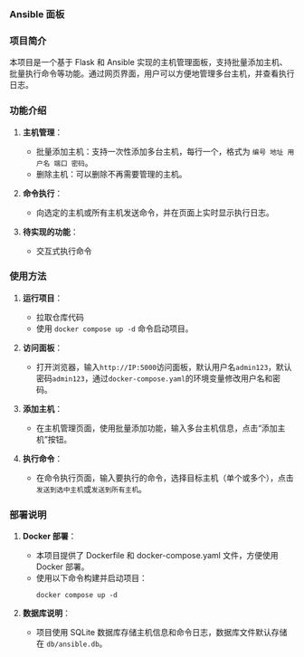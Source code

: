 ### Ansible 面板

### 项目简介
本项目是一个基于 Flask 和 Ansible 实现的主机管理面板，支持批量添加主机、批量执行命令等功能。通过网页界面，用户可以方便地管理多台主机，并查看执行日志。


### 功能介绍
1. **主机管理**：
   - 批量添加主机：支持一次性添加多台主机，每行一个，格式为 `编号 地址 用户名 端口 密码`。
   - 删除主机：可以删除不再需要管理的主机。

2. **命令执行**：
   - 向选定的主机或所有主机发送命令，并在页面上实时显示执行日志。

4. **待实现的功能**：
   - 交互式执行命令


### 使用方法
1. **运行项目**：
   - 拉取仓库代码
   - 使用 `docker compose up -d` 命令启动项目。

2. **访问面板**：
   - 打开浏览器，输入`http://IP:5000`访问面板，默认用户名`admin123`，默认密码`admin123`，通过`docker-compose.yaml`的环境变量修改用户名和密码。

3. **添加主机**：
   - 在主机管理页面，使用批量添加功能，输入多台主机信息，点击“添加主机”按钮。

4. **执行命令**：
   - 在命令执行页面，输入要执行的命令，选择目标主机（单个或多个），点击`发送到选中主机`或`发送到所有主机`。

### 部署说明
1. **Docker 部署**：
   - 本项目提供了 Dockerfile 和 docker-compose.yaml 文件，方便使用 Docker 部署。
   - 使用以下命令构建并启动项目：
     ```
     docker compose up -d
     ```

2. **数据库说明**：
   - 项目使用 SQLite 数据库存储主机信息和命令日志，数据库文件默认存储在 `db/ansible.db`。

